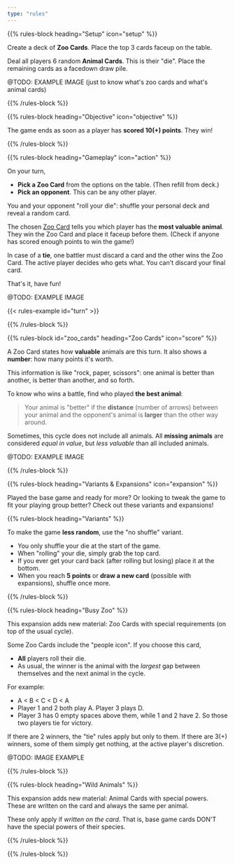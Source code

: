 ```yaml
---
type: "rules"
---
```


{{% rules-block heading="Setup" icon="setup" %}}

Create a deck of **Zoo Cards**. Place the top 3 cards faceup on the table.

Deal all players 6 random **Animal Cards**. This is their "die". Place the remaining cards as a facedown draw pile.

@TODO: EXAMPLE IMAGE (just to know what's zoo cards and what's animal cards)

{{% /rules-block %}}

{{% rules-block heading="Objective" icon="objective" %}}

The game ends as soon as a player has **scored 10(+) points**. They win!

{{% /rules-block %}}

{{% rules-block heading="Gameplay" icon="action" %}}

On your turn, 

* **Pick a Zoo Card** from the options on the table. (Then refill from deck.)
* **Pick an opponent**. This can be any other player.

You and your opponent "roll your die": shuffle your personal deck and reveal a random card.

The chosen [Zoo Card](#zoo_cards) tells you which player has the **most valuable animal**. They win the Zoo Card and place it faceup before them. (Check if anyone has scored enough points to win the game!)

In case of a **tie**, one battler must discard a card and the other wins the Zoo Card. The active player decides who gets what. You can't discard your final card.

That's it, have fun!

@TODO: EXAMPLE IMAGE

{{< rules-example id="turn" >}}

{{% /rules-block %}}

{{% rules-block id="zoo_cards" heading="Zoo Cards" icon="score" %}}

A Zoo Card states how **valuable** animals are this turn. It also shows a **number**: how many points it's worth.

This information is like "rock, paper, scissors": one animal is better than another, is better than another, and so forth.

To know who wins a battle, find who played **the best animal**: 

> Your animal is "better" if the **distance** (number of arrows) between your animal and the opponent's animal is **larger** than the other way around.

Sometimes, this cycle does not include all animals. All **missing animals** are considered _equal in value_, but _less valuable_ than all included animals.

@TODO: EXAMPLE IMAGE

{{% /rules-block %}}

{{% rules-block heading="Variants & Expansions" icon="expansion" %}}

Played the base game and ready for more? Or looking to tweak the game to fit your playing group better? Check out these variants and expansions!

{{% rules-block heading="Variants" %}}

To make the game **less random**, use the "no shuffle" variant.

* You only shuffle your die at the start of the game.
* When "rolling" your die, simply grab the top card.
* If you ever get your card back (after rolling but losing) place it at the bottom.
* When you reach **5 points** or **draw a new card** (possible with expansions), shuffle once more.

{{% /rules-block %}}

{{% rules-block heading="Busy Zoo" %}}

This expansion adds new material: Zoo Cards with special requirements (on top of the usual cycle).

Some Zoo Cards include the "people icon". If you choose this card,

* **All** players roll their die. 
* As usual, the winner is the animal with the _largest_ gap between themselves and the next animal in the cycle.

For example: 

* A < B < C < D < A
* Player 1 and 2 both play A. Player 3 plays D.
* Player 3 has 0 empty spaces above them, while 1 and 2 have 2. So those two players tie for victory.

If there are 2 winners, the "tie" rules apply but only to them. If there are 3(+) winners, some of them simply get nothing, at the active player's discretion.

@TODO: IMAGE EXAMPLE

{{% /rules-block %}}

{{% rules-block heading="Wild Animals" %}}

This expansion adds new material: Animal Cards with special powers. These are written on the card and always the same per animal. 

These only apply if _written on the card_. That is, base game cards DON'T have the special powers of their species.

{{% /rules-block %}}

{{% /rules-block %}}

